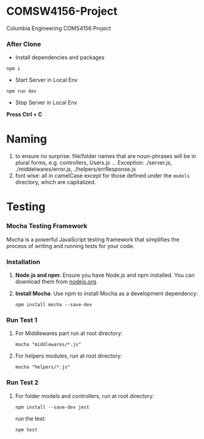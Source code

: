 # COMSW4156-Project

Columbia Engineering COMS4156 Project

### After Clone

-   Install dependencies and packages

```
npm i
```

-   Start Server in Local Env

```
npm run dev
```

-   Stop Server in Local Env

**Press Ctrl + C**

# Naming

1. to ensure no surprise: file/folder names that are noun-phrases will be in plural forms, e.g. controllers, Users.js ...
   Exception: ./server.js, ./middelwares/error.js, ./helpers/errResponse.js
2. font wise: all in camelCase except for those defined under the `models` directory, which are capitalized.

# Testing

### Mocha Testing Framework

Mocha is a powerful JavaScript testing framework that simplifies the process of writing and running tests for your code.

### Installation

1. **Node.js and npm**: Ensure you have Node.js and npm installed. You can download them from [nodejs.org](https://nodejs.org/).

2. **Install Mocha**: Use npm to install Mocha as a development dependency:

   ```shell
   npm install mocha --save-dev
   
### Run Test 1
1. For Middlewares part run at root directory:
   ```
   mocha "middlewares/*.js"
   ```
2. For helpers modules, run at root directory:
   ```
   mocha "helpers/*.js"
   ```
### Run Test 2
1. For folder models and controllers, run at root directory:
   ```
   npm install --save-dev jest
   ```
   run the test:
   ```
   npm test
   ```


   

